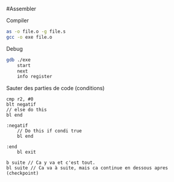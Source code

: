 #Assembler 

Compiler 
```bash
as -o file.o -g file.s
gcc -o exe file.o
```

Debug
```bash
gdb ./exe 
    start
    next
    info register
```

Sauter des parties de code (conditions)
```
cmp r2, #0
blt negatif
// else do this
bl end

:negatif
    // Do this if condi true
    bl end

:end
    bl exit
```

```
b suite // Ca y va et c'est tout. 
bl suite // Ca va à suite, mais ca continue en dessous apres (checkpoint)
```
